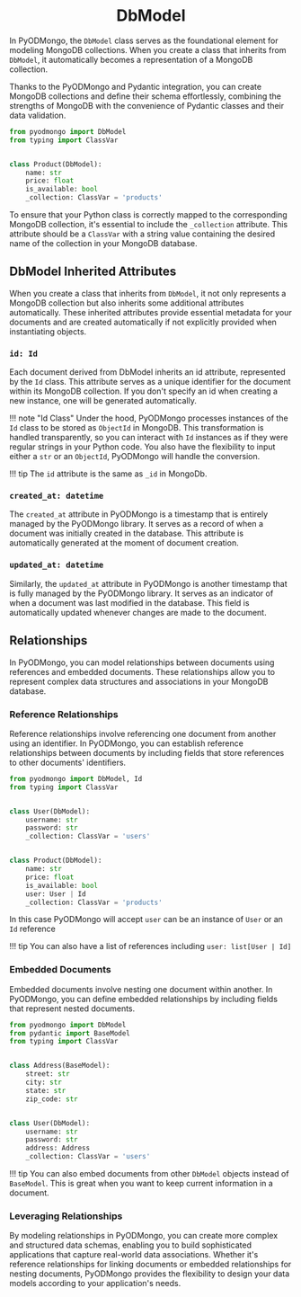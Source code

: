 # <center>DbModel</center>

In PyODMongo, the `DbModel` class serves as the foundational element for modeling MongoDB collections. When you create a class that inherits from `DbModel`, it automatically becomes a representation of a MongoDB collection.

Thanks to the PyODMongo and Pydantic integration, you can create MongoDB collections and define their schema effortlessly, combining the strengths of MongoDB with the convenience of Pydantic classes and their data validation.

```python
from pyodmongo import DbModel
from typing import ClassVar


class Product(DbModel):
    name: str
    price: float
    is_available: bool
    _collection: ClassVar = 'products'
```

To ensure that your Python class is correctly mapped to the corresponding MongoDB collection, it's essential to include the `_collection` attribute. This attribute should be a `ClassVar` with a string value containing the desired name of the collection in your MongoDB database.

## DbModel Inherited Attributes

When you create a class that inherits from `DbModel`, it not only represents a MongoDB collection but also inherits some additional attributes automatically. These inherited attributes provide essential metadata for your documents and are created automatically if not explicitly provided when instantiating objects.

### `id: Id`

Each document derived from DbModel inherits an id attribute, represented by the `Id` class. This attribute serves as a unique identifier for the document within its MongoDB collection. If you don't specify an id when creating a new instance, one will be generated automatically.

!!! note "Id Class"
    Under the hood, PyODMongo processes instances of the `Id` class to be stored as `ObjectId` in MongoDB. This transformation is handled transparently, so you can interact with `Id` instances as if they were regular strings in your Python code. You also have the flexibility to input either a `str` or an `ObjectId`, PyODMongo will handle the conversion.

!!! tip
    The `id` attribute is the same as `_id` in MongoDb.

### `created_at: datetime`

The `created_at` attribute in PyODMongo is a timestamp that is entirely managed by the PyODMongo library. It serves as a record of when a document was initially created in the database. This attribute is automatically generated at the moment of document creation.

### `updated_at: datetime`

Similarly, the `updated_at` attribute in PyODMongo is another timestamp that is fully managed by the PyODMongo library. It serves as an indicator of when a document was last modified in the database. This field is automatically updated whenever changes are made to the document.

## Relationships

In PyODMongo, you can model relationships between documents using references and embedded documents. These relationships allow you to represent complex data structures and associations in your MongoDB database.

### Reference Relationships

Reference relationships involve referencing one document from another using an identifier. In PyODMongo, you can establish reference relationships between documents by including fields that store references to other documents' identifiers.

```python hl_lines="15"
from pyodmongo import DbModel, Id
from typing import ClassVar


class User(DbModel):
    username: str
    password: str
    _collection: ClassVar = 'users'


class Product(DbModel):
    name: str
    price: float
    is_available: bool
    user: User | Id
    _collection: ClassVar = 'products'
```

In this case PyODMongo will accept `user` can be an instance of `User` or an `Id` reference

!!! tip
    You can also have a list of references including `user: list[User | Id]`

### Embedded Documents

Embedded documents involve nesting one document within another. In PyODMongo, you can define embedded relationships by including fields that represent nested documents.

```python hl_lines="16"
from pyodmongo import DbModel
from pydantic import BaseModel
from typing import ClassVar


class Address(BaseModel):
    street: str
    city: str
    state: str
    zip_code: str


class User(DbModel):
    username: str
    password: str
    address: Address
    _collection: ClassVar = 'users'

```

!!! tip
    You can also embed documents from other `DbModel` objects instead of `BaseModel`. This is great when you want to keep current information in a document.

### Leveraging Relationships

By modeling relationships in PyODMongo, you can create more complex and structured data schemas, enabling you to build sophisticated applications that capture real-world data associations. Whether it's reference relationships for linking documents or embedded relationships for nesting documents, PyODMongo provides the flexibility to design your data models according to your application's needs.